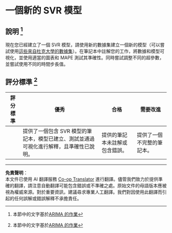 <!--
CO_OP_TRANSLATOR_METADATA:
{
  "original_hash": "94aa2fc6154252ae30a3f3740299707a",
  "translation_date": "2025-09-03T17:01:25+00:00",
  "source_file": "7-TimeSeries/3-SVR/assignment.md",
  "language_code": "tw"
}
-->
# 一個新的 SVR 模型

## 說明 [^1]

現在您已經建立了一個 SVR 模型，請使用新的數據集建立一個新的模型（可以嘗試使用[這些來自杜克大學的數據集](http://www2.stat.duke.edu/~mw/ts_data_sets.html)）。在筆記本中註解您的工作，將數據和模型可視化，並使用適當的圖表和 MAPE 測試其準確性。同時嘗試調整不同的超參數，並嘗試使用不同的時間步長值。

## 評分標準 [^1]

| 評分標準 | 優秀                                                        | 合格                                                      | 需要改進                           |
| -------- | ----------------------------------------------------------- | --------------------------------------------------------- | ----------------------------------- |
|          | 提供了一個包含 SVR 模型的筆記本，模型已建立、測試並通過可視化進行解釋，且準確性已說明。 | 提供的筆記本未註解或包含錯誤。                           | 提供了一個不完整的筆記本。         |



[^1]:本節中的文字基於[ARIMA 的作業](https://github.com/microsoft/ML-For-Beginners/tree/main/7-TimeSeries/2-ARIMA/assignment.md)

---

**免責聲明**：  
本文件已使用 AI 翻譯服務 [Co-op Translator](https://github.com/Azure/co-op-translator) 進行翻譯。儘管我們致力於提供準確的翻譯，請注意自動翻譯可能包含錯誤或不準確之處。原始文件的母語版本應被視為權威來源。對於重要資訊，建議尋求專業人工翻譯。我們對因使用此翻譯而引起的任何誤解或錯誤解釋不承擔責任。